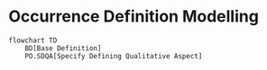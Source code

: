 # Occurrence Definition Modelling

```mermaid
flowchart TD
    BD[Base Definition]
    PO.SDQA[Specify Defining Qualitative Aspect]
```
